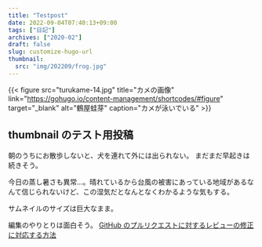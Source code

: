 ```yaml
---
title: "Testpost"
date: 2022-09-04T07:40:13+09:00
tags: ["日記"]
archives: ["2020-02"]
draft: false
slug: customize-hugo-url
thumbnail:
  src: "img/202209/frog.jpg"
---
```


{{< figure
src="turukame-14.jpg"
title="カメの画像"
link="https://gohugo.io/content-management/shortcodes/#figure"
target="_blank"
alt="鶴屋蛙芽"
caption="カメが泳いでいる" >}}

## thumbnail のテスト用投稿

朝のうちにお散歩しないと、犬を連れて外には出られない。
まだまだ早起きは続きそう。

今日の蒸し暑さも異常…。晴れているから台風の被害にあっている地域があるなんて信じられないけど、この湿気だとなんとなくわかるような気もする。

サムネイルのサイズは巨大なまま。

編集のやりとりは面白そう。
[GitHub のプルリクエストに対するレビューの修正に対応する方法](https://tonari-it.com/github-request-changes-fix/#toc3)
